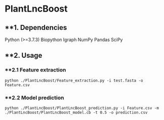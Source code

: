 # PlantLncBoost

## **1. Dependencies
Python (>=3.7.3)
Biopython
Igraph
NumPy
Pandas
SciPy


## **2. Usage

### **2.1 Feature extraction

    python ./PlantLncBoost/Feature_extraction.py -i test.fasta -o Feature.csv

### **2.2 Model prediction

    python ./PlantLncBoost/PlantLncBoost_prediction.py -i Feature.csv -m ./PlantLncBoost/PlantLncBoost_model.cb -t 0.5 -o prediction.csv
